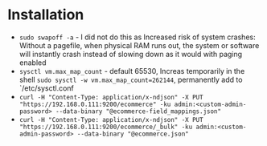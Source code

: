 # Installation
- `sudo swapoff -a` - I did not do this as Increased risk of system crashes: Without a pagefile, when physical RAM runs out, the system or software will instantly crash instead of slowing down as it would with paging enabled
- `sysctl vm.max_map_count` - default 65530, Increas temporarily in the shell `sudo sysctl -w vm.max_map_count=262144`, permanently add to `/etc/sysctl.conf
- `curl -H "Content-Type: application/x-ndjson" -X PUT "https://192.168.0.111:9200/ecommerce" -ku admin:<custom-admin-password> --data-binary "@ecommerce-field_mappings.json"`
- `curl -H "Content-Type: application/x-ndjson" -X PUT "https://192.168.0.111:9200/ecommerce/_bulk" -ku admin:<custom-admin-password> --data-binary "@ecommerce.json"`